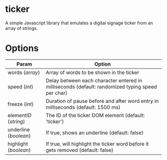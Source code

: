 # ticker
A simple Javascript library that emulates a digital signage ticker from an array of strings.

# Options
Param | Option
------|--------
words (_array_) | Array of words to be shown in the ticker
speed (_int_) | Delay between each character entered in milliseconds (default: randomized typing speed per char)
freeze (_int_) | Duration of pause before and after word entry in milliseconds (default: 1500 ms)
elementID (_string_) | The ID of the ticker DOM element (default: 'ticker')
underline (_boolean_) | If true, shows an underline (default: false)
highlight (_boolean_) | If true, will highlight the ticker word before it gets removed (default: false)